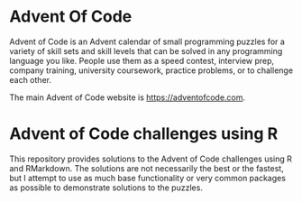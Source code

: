 # Advent Of Code

Advent of Code is an Advent calendar of small programming puzzles for a variety of skill sets and skill levels that can be solved in any programming language you like. 
People use them as a speed contest, interview prep, company training, university coursework, practice problems, or to challenge each other.

The main Advent of Code website is https://adventofcode.com.

# Advent of Code challenges using R

This repository provides solutions to the Advent of Code challenges using R and RMarkdown.
The solutions are not necessarily the best or the fastest, but I attempt to use as much base functionality or very common packages as possible to demonstrate solutions to the puzzles.

